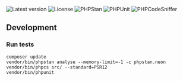 ![Latest version](https://img.shields.io/github/v/release/magicsunday/webtrees-module-base?sort=semver)
![License](https://img.shields.io/github/license/magicsunday/webtrees-module-base)
![PHPStan](https://github.com/magicsunday/webtrees-module-base/actions/workflows/phpstan.yml/badge.svg)
![PHPUnit](https://github.com/magicsunday/webtrees-module-base/actions/workflows/phpunit.yml/badge.svg)
![PHPCodeSniffer](https://github.com/magicsunday/webtrees-module-base/actions/workflows/phpcs.yml/badge.svg)


## Development

### Run tests
```
composer update
vendor/bin/phpstan analyse --memory-limit=-1 -c phpstan.neon
vendor/bin/phpcs src/ --standard=PSR12
vendor/bin/phpunit
```
